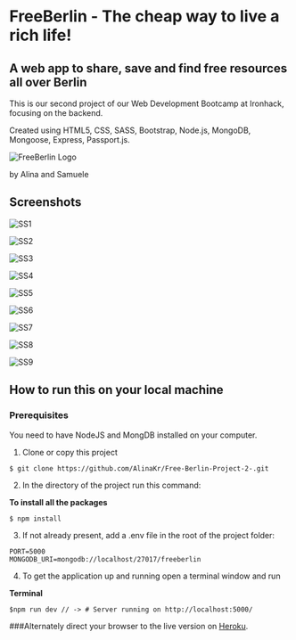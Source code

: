 # FreeBerlin - The cheap way to live a rich life! 
## A web app to share, save and find free resources all over Berlin
This is our second project of our Web Development Bootcamp at Ironhack, focusing on the backend.

Created using HTML5, CSS, SASS, Bootstrap, Node.js, MongoDB, Mongoose, Express, Passport.js.

![FreeBerlin Logo](./public/Readme/Logo.png)

by Alina and Samuele

## Screenshots

![SS1](./public/Readme/Screenshot1.png)

![SS2](./public/Readme/Screenshot2.png)

![SS3](./public/Readme/Screenshot3.png)

![SS4](./public/Readme/Screenshot4.png)

![SS5](./public/Readme/Screenshot5.png)

![SS6](./public/Readme/Screenshot6.png)

![SS7](./public/Readme/Screenshot7.png)

![SS8](./public/Readme/Screenshot8.png)

![SS9](./public/Readme/Screenshot9.png)


## How to run this on your local machine
### Prerequisites

You need to have NodeJS and MongDB installed on your computer.

1. Clone or copy this project
```
$ git clone https://github.com/AlinaKr/Free-Berlin-Project-2-.git
```

2. In the directory of the project run this command:

**To install all the packages**
```
$ npm install
```

3. If not already present, add a .env file in the root of the project folder:

```
PORT=5000
MONGODB_URI=mongodb://localhost/27017/freeberlin
```

4. To get the application up and running open a terminal window and run

**Terminal**
```
$npm run dev // -> # Server running on http://localhost:5000/
```


###Alternately direct your browser to the live version on [Heroku](https://free-berlin.herokuapp.com). 